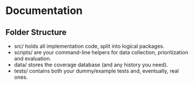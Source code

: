 # Documentation
## Folder Structure
- src/ holds all implementation code, split into logical packages.
- scripts/ are your command-line helpers for data collection, prioritization and evaluation.
- data/ stores the coverage database (and any history you need).
- tests/ contains both your dummy/example tests and, eventually, real ones.

